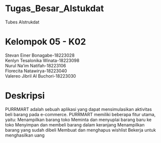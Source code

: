 # Tugas_Besar_Alstukdat
Tubes Alstrukdat

# Kelompok 05 - K02
Stevan Einer Bonagabe-18223028  
Kenlyn Tesalonika Winata-18223098  
Nurul Na’im Natifah-18223106  
Florecita Natawirya-18223040  
Valereo Jibril Al Buchori-18223030

# Deskripsi
PURRMART adalah sebuah aplikasi yang dapat mensimulasikan aktivitas beli barang pada e-commerce. PURRMART memiliki beberapa fitur utama, yaitu:
Menampilkan barang toko
Meminta dan menyuplai barang baru ke toko
Menyimpan dan membeli barang dalam keranjang
Menampilkan barang yang sudah dibeli
Membuat dan menghapus wishlist
Bekerja untuk menghasilkan uang
